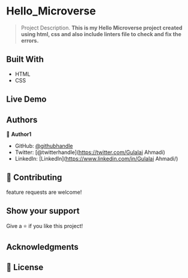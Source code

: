 # Hello_Microverse
 > Project Description.
> **This is my Hello Microverse project created using html, css and also include linters file to check and fix the errors.**

## Built With

- HTML
- CSS
 
## Live Demo  


## Authors

👤 **Author1**

- GitHub: [@githubhandle](https://github.com/AhmadiGu/)
- Twitter: [@twitterhandle](https://twitter.com/Gulalai Ahmadi)
- LinkedIn: [LinkedIn](https://www.linkedin.com/in/Gulalai Ahmadi/)

   


## 🤝 Contributing

 feature requests are welcome!

## Show your support

Give a ⭐️ if you like this project!

## Acknowledgments

## 📝 License